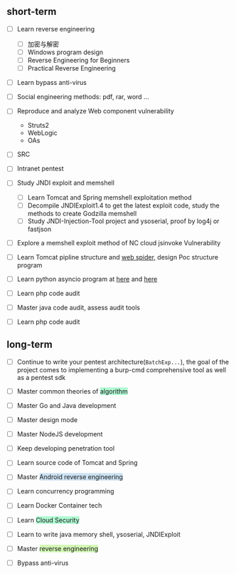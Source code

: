 ## short-term
- [ ] Learn reverse engineering
	- [ ] 加密与解密
	- [ ] Windows program design
	- [ ] Reverse Engineering for Beginners
	- [ ] Practical Reverse Engineering
- [ ] Learn bypass anti-virus
- [ ] Social engineering methods: pdf, rar, word ...
- [ ] Reproduce and analyze Web component vulnerability
	- Struts2
	- WebLogic
	- OAs
- [ ] SRC
- [ ] Intranet pentest
- [ ] Study JNDI exploit and memshell
	- [ ] Learn Tomcat and Spring memshell exploitation method
	- [ ] Decompile JNDIExploit1.4 to get the latest exploit code, study the methods to create Godzilla memshell
	- [ ] Study JNDI-Injection-Tool project and ysoserial, proof by log4j or fastjson
- [ ] Explore a memshell exploit method of NC cloud jsinvoke Vulnerability 
- [ ] Learn Tomcat pipline structure and [web spider](https://learnku.com/docs/python-learning/advanced-crawler-crawler-framework/10979), design Poc structure program
- [ ] Learn python asyncio program at [here](https://zhuanlan.zhihu.com/p/96969508) and [here](https://zhuanlan.zhihu.com/p/115823089)
- [ ] Learn php code audit
- [ ] Master java code audit, assess audit tools
- [ ] Learn php code audit


## long-term
- [ ] Continue to write your pentest architecture(`BatchExp...`), the goal of the project comes to implementing a burp-cmd comprehensive tool as well as a pentest sdk
- [ ] Master common theories of <span style="background:#affad1">algorithm</span>
- [ ] Master Go and Java development
- [ ] Master design mode
- [ ] Master NodeJS development
- [ ] Keep developing penetration tool
- [ ] Learn source code of Tomcat and Spring
- [ ] Master <span style="background:rgba(5, 117, 197, 0.2)">Android reverse engineering</span> 
- [ ] Learn concurrency programming
- [ ] Learn Docker Container tech
- [ ] Learn <span style="background:#affad1">Cloud Security</span>
- [ ] Learn to write java memory shell, ysoserial, JNDIExploit
- [ ] Master <span style="background:#d3f8b6">reverse engineering</span>
- [ ] Bypass anti-virus

